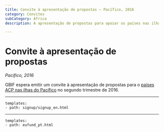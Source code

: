 ```yaml
---
title: Convite à apresentação de propostas – Pacífico, 2016
category: Convites
subCategory: África
description: A apresentação de propostas para apoiar os países nas ilhas do Pacífico está prevista para 2016.

---
```

# Convite à apresentação de propostas

_Pacífico, 2016_

GBIF espera emitir um convite à apresentação de propostas para o [países ACP nas ilhas do Pacífico](https://ec.europa.eu/europeaid/regions/african-caribbean-and-pacific-acp-region_en) no segundo trimestre de 2016. 

-----------------

```styledYaml
templates:
- path: signup/signup_en.html
```

------

```styledYaml
templates:
- path: eufund_pt.html
```